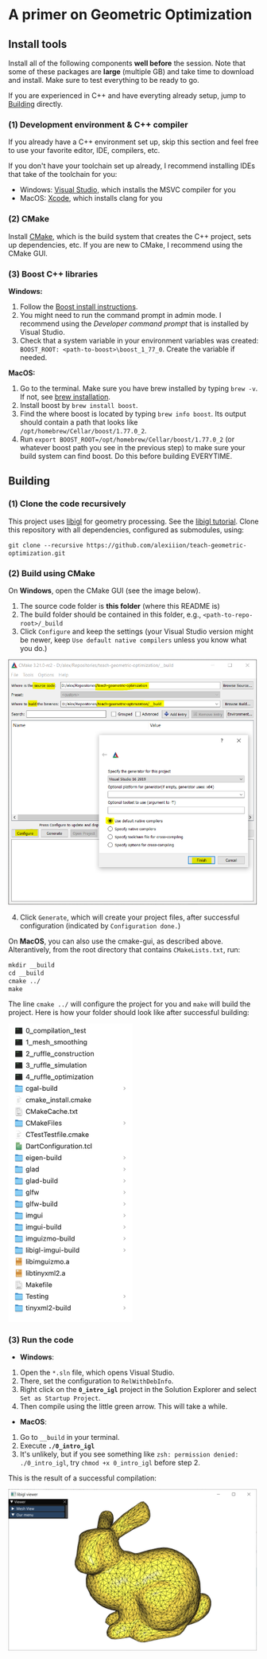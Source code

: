 # A primer on Geometric Optimization


## Install tools
Install all of the following components **well before** the session. Note that some of these packages are **large** (multiple GB) and take time to download and install. Make sure to test everything to be ready to go.

If you are experienced in C++ and have everyting already setup, jump to [Building](#building) directly.

### (1) Development environment & C++ compiler
If you already have a C++ environment set up, skip this section and feel free to use your favorite editor, IDE, compilers, etc.  

If you don't have your toolchain set up already, I recommend installing IDEs that take of the toolchain for you:
* Windows: [Visual Studio](https://visualstudio.microsoft.com/vs/community/), which installs the MSVC compiler for you
* MacOS: [Xcode](https://developer.apple.com/xcode/), which installs clang for you

### (2) CMake
Install [CMake](https://cmake.org/download/), which is the build system that creates the C++ project, sets up dependencies, etc. If you are new to CMake, I recommend using the CMake GUI.

### (3) Boost C++ libraries
**Windows:**
1. Follow the [Boost install instructions](https://robots.uc3m.es/installation-guides/install-boost.html#install-boost-windows).
2. You might need to run the command prompt in admin mode. I recommend using the *Developer command prompt* that is installed by Visual Studio.
3. Check that a system variable in your environment variables was created: `BOOST_ROOT: <path-to-boost>\boost_1_77_0`. Create the variable if needed.

**MacOS:** 
1. Go to the terminal. Make sure you have brew installed by typing `brew -v`. If not, see [brew installation](https://docs.brew.sh/Installation).
2. Install boost by `brew install boost`.
3. Find the where boost is located by typing `brew info boost`. Its output should contain a path that looks like `/opt/homebrew/Cellar/boost/1.77.0_2`.
4. Run `export BOOST_ROOT=/opt/homebrew/Cellar/boost/1.77.0_2` (or whatever boost path you see in the previous step) to make sure your build system can find boost. Do this before building EVERYTIME.

## Building

### (1) Clone the code **recursively**
This project uses [libigl](https://github.com/libigl/libigl/) for geometry processing. See the [libigl tutorial](https://libigl.github.io/tutorial/).
Clone this repository with all dependencies, configured as submodules, using:
```
git clone --recursive https://github.com/alexiiion/teach-geometric-optimization.git
```

### (2) Build using CMake
On **Windows**, open the CMake GUI (see the image below). 
1. The source code folder is **this folder** (where this README is)  
2. The build folder should be contained in this folder, e.g., `<path-to-repo-root>/_build`
3. Click `Configure` and keep the settings (your Visual Studio version might be newer, keep `Use default native compilers` unless you know what you do.)

<img src="./_instructions/cmake-gui-initial-config.PNG" width="500"/>

<!-- 4. At the end of the output `Configuration done.`  -->
4. Click `Generate`, which will create your project files, after successful configuration (indicated by `Configuration done.`)


On **MacOS**, you can also use the cmake-gui, as described above. Alterantively, from the root directory that contains `CMakeLists.txt`, run:

```
mkdir __build
cd __build
cmake ../
make
```

<!-- There are some warnings due to changes in the build system of libigl. It still works. After running cmake, the output should be `Configuring done`. -->

The line `cmake ../` will configure the project for you and `make` will build the project. Here is how your folder should look like after successful building: 


<img src="./_instructions/macos-folder-afterbuilding.png" width="250"/>


### (3) Run the code

* **Windows**:
1. Open the `*.sln` file, which opens Visual Studio.
2. There, set the configuration to `RelWithDebInfo`.
3. Right click on the **`0_intro_igl`** project in the Solution Explorer and select `Set as Startup Project`.
4. Then compile using the little green arrow. This will take a while.

* **MacOS**:
1. Go to `__build` in your terminal.
2. Execute **`./0_intro_igl`**
3. It's unlikely, but if you see something like `zsh: permission denied: ./0_intro_igl`, try `chmod +x 0_intro_igl` before step 2.

This is the result of a successful compilation:

<img src="./_instructions/result.PNG" width="500"/>
